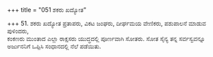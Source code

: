 +++
title = "051 ಶಕರು ಖದ್ಯೋತ"

+++
51. ಶಕರು ಖದ್ಯೋತ ಪ್ರತಾಪರು, ವಿಕಟ ಜಂಘರು, ದೀರ್ಘಮಯ ವೇಣಿಕರು, ಪಶುಪಾಲನೆ ಮಾಡುವ ಪುಳಿಂದರು,   
ಕಂಕಣರು ಮುಂತಾದ  ಎಲ್ಲಾ ರಾಕ್ಷಸರು  ಯುದ್ಧದಲ್ಲಿ ಪೂರ್ಣವಾಗಿ ಸೋತರು. ಸೋತ ಸೈನ್ಯ ತನ್ನ ಸರ್ವಸ್ವವನ್ನೂ ಅರ್ಜುನನಿಗೆ ಒಪ್ಪಿಸಿ ಸಂಧಾನದಲ್ಲಿ ನೆಲೆ ಪಡೆಯಿತು.